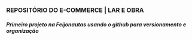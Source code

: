 <H3>REPOSITÓRIO DO E-COMMERCE | LAR E OBRA</H3>
<h5>Primeiro projeto na Feijonautas usando o github para versionamento e organização</h5>